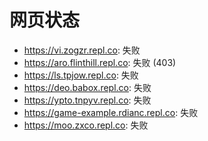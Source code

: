 # 网页状态
- https://vi.zogzr.repl.co: 失败
- https://aro.flinthill.repl.co: 失败 (403)
- https://ls.tpjow.repl.co: 失败
- https://deo.babox.repl.co: 失败
- https://ypto.tnpyv.repl.co: 失败
- https://game-example.rdianc.repl.co: 失败
- https://moo.zxco.repl.co: 失败
